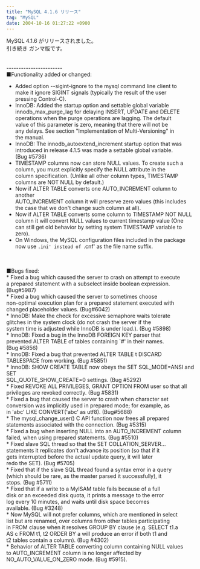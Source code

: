 ```yaml
---
title: "MySQL 4.1.6 リリース"
tag: "MySQL"
date: 2004-10-16 01:27:22 +0900
---
```


MySQL 4.1.6 がリリースされました。<br>
引き続き ガンマ版です。<br>
<br>
<br>
-----------------------<br>
■Functionality added or changed:<br>
  * Added option --sigint-ignore to the mysql command line client to<br>
    make it ignore SIGINT signals (typically the result of the user<br>
    pressing Control-C).<br>
  * InnoDB: Added the startup option and settable global variable<br>
    innodb_max_purge_lag for delaying INSERT, UPDATE and DELETE<br>
    operations when the purge operations are lagging. The default<br>
    value of this parameter is zero, meaning that there will not be<br>
    any delays. See section "Implementation of Multi-Versioning" in<br>
    the manual.<br>
  * InnoDB: The innodb_autoextend_increment startup option that was<br>
    introduced in release 4.1.5 was made a settable global variable.<br>
    (Bug #5736)<br>
  * TIMESTAMP columns now can store NULL values. To create such a<br>
    column, you must explicitly specify the NULL attribute in the<br>
    column specification. (Unlike all other column types, TIMESTAMP<br>
    columns are NOT NULL by default.)<br>
  * Now if ALTER TABLE converts one AUTO_INCREMENT column to another<br>
    AUTO_INCREMENT column it will preserve zero values (this includes<br>
    the case that we don't change such column at all).<br>
  * Now if ALTER TABLE converts some column to TIMESTAMP NOT NULL<br>
    column it will convert NULL values to current timestamp value (One<br>
    can still get old behavior by setting system TIMESTAMP variable to<br>
    zero).<br>
  * On Windows, the MySQL configuration files included in the package<br>
    now use `.ini' instead of `.cnf' as the file name suffix.<br>
<br>
<br>
■Bugs fixed:<br>
  * Fixed a bug which caused the server to crash on attempt to execute<br>
    a prepared statement with a subselect inside boolean expression.<br>
    (Bug#5987)<br>
  * Fixed a bug which caused the server to sometimes choose<br>
    non-optimal execution plan for a prepared statement executed with<br>
    changed placeholder values. (Bug#6042)<br>
  * InnoDB: Make the check for excessive semaphore waits tolerate<br>
    glitches in the system clock (do not crash the server if the<br>
    system time is adjusted while InnoDB is under load.). (Bug #5898)<br>
  * InnoDB: Fixed a bug in the InnoDB FOREIGN KEY parser that<br>
    prevented ALTER TABLE of tables containing `#' in their names.<br>
    (Bug #5856)<br>
  * InnoDB: Fixed a bug that prevented ALTER TABLE t DISCARD<br>
    TABLESPACE from working. (Bug #5851)<br>
  * InnoDB: SHOW CREATE TABLE now obeys the SET SQL_MODE=ANSI and SET<br>
    SQL_QUOTE_SHOW_CREATE=0 settings. (Bug #5292)<br>
  * Fixed REVOKE ALL PRIVILEGES, GRANT OPTION FROM user so that all<br>
    privileges are revoked correctly. (Bug #5831)<br>
  * Fixed a bug that caused the server to crash when character set<br>
    conversion was implicitly used in prepared mode; for example, as<br>
    in 'abc' LIKE CONVERT('abc' as utf8). (Bug#5688)<br>
  * The mysql_change_user() C API function now frees all prepared<br>
    statements associated with the connection. (Bug #5315)<br>
  * Fixed a bug when inserting NULL into an AUTO_INCREMENT column<br>
    failed, when using prepared statements. (Bug #5510)<br>
  * Fixed slave SQL thread so that the SET COLLATION_SERVER...<br>
    statements it replicates don't advance its position (so that if it<br>
    gets interrupted before the actual update query, it will later<br>
    redo the SET). (Bug #5705)<br>
  * Fixed that if the slave SQL thread found a syntax error in a query<br>
    (which should be rare, as the master parsed it successfully), it<br>
    stops. (Bug #5711)<br>
  * Fixed that if a write to a MyISAM table fails because of a full<br>
    disk or an exceeded disk quota, it prints a message to the error<br>
    log every 10 minutes, and waits until disk space becomes<br>
    available. (Bug #3248)<br>
  * Now MySQL will not prefer columns, which are mentioned in select<br>
    list but are renamed, over columns from other tables participating<br>
    in FROM clause when it resolves GROUP BY clause (e.g. SELECT t1.a<br>
    AS c FROM t1, t2 ORDER BY a will produce an error if both t1 and<br>
    t2 tables contain a column). (Bug #4302)<br>
  * Behavior of ALTER TABLE converting column containing NULL values<br>
    to AUTO_INCREMENT column is no longer affected by<br>
    NO_AUTO_VALUE_ON_ZERO mode. (Bug #5915).<br>
<br>
